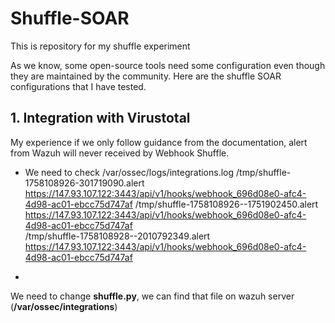 # Shuffle-SOAR

This is repository for my shuffle experiment

As we know, some open-source tools need some configuration even though they are maintained by the community.
Here are the shuffle SOAR configurations that I have tested.


## 1. Integration with Virustotal
My experience if we only follow guidance from the documentation, alert from Wazuh will never received by Webhook Shuffle.
- We need to check /var/ossec/logs/integrations.log
  /tmp/shuffle-1758108926-301719090.alert  https://147.93.107.122:3443/api/v1/hooks/webhook_696d08e0-afc4-4d98-ac01-ebcc75d747af
  /tmp/shuffle-1758108926--1751902450.alert  https://147.93.107.122:3443/api/v1/hooks/webhook_696d08e0-afc4-4d98-ac01-ebcc75d747af  
  /tmp/shuffle-1758108928--2010792349.alert  https://147.93.107.122:3443/api/v1/hooks/webhook_696d08e0-afc4-4d98-ac01-ebcc75d747af  

- 
We need to change **shuffle.py**, we can find that file on wazuh server (**/var/ossec/integrations**)
